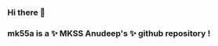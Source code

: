 ### Hi there 👋
### **mk55a** is a ✨ MKSS Anudeep's ✨ github repository !
<!--
**mk55a** is a ✨ MKSS Anudeep's ✨ github repository ! 

Here are some ideas to get you started:

- 🔭 I’m currently working on ...
- 🌱 I’m currently learning ...
- 👯 I’m looking to collaborate on ...
- 🤔 I’m looking for help with ...
- 💬 Ask me about ...
- 📫 How to reach me: ...
- 😄 Pronouns: ...
- ⚡ Fun fact: ...
-->

